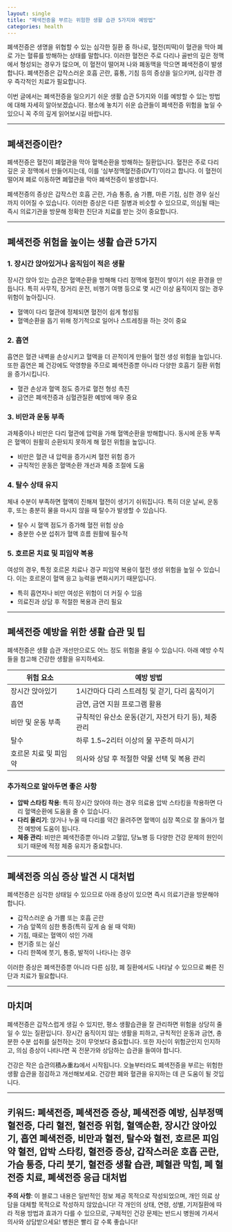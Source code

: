 ```yaml
---
layout: single
title: "폐색전증을 부르는 위험한 생활 습관 5가지와 예방법"
categories: health
---
```

폐색전증은 생명을 위협할 수 있는 심각한 질환 중 하나로, 혈전(피떡)이 혈관을 막아 폐로 가는 혈류를 방해하는 상태를 말합니다. 이러한 혈전은 주로 다리나 골반의 깊은 정맥에서 형성되는 경우가 많으며, 이 혈전이 떨어져 나와 폐동맥을 막으면 폐색전증이 발생합니다. 폐색전증은 갑작스러운 호흡 곤란, 흉통, 기침 등의 증상을 일으키며, 심각한 경우 즉각적인 치료가 필요합니다.

이번 글에서는 폐색전증을 일으키기 쉬운 생활 습관 5가지와 이를 예방할 수 있는 방법에 대해 자세히 알아보겠습니다. 평소에 놓치기 쉬운 습관들이 폐색전증 위험을 높일 수 있으니 꼭 주의 깊게 읽어보시길 바랍니다.

---

## 폐색전증이란?

폐색전증은 혈전이 폐혈관을 막아 혈액순환을 방해하는 질환입니다. 혈전은 주로 다리 깊은 곳 정맥에서 만들어지는데, 이를 ‘심부정맥혈전증(DVT)’이라고 합니다. 이 혈전이 떨어져 폐로 이동하면 폐혈관을 막아 폐색전증이 발생합니다.

폐색전증의 증상은 갑작스런 호흡 곤란, 가슴 통증, 숨 가쁨, 마른 기침, 심한 경우 실신까지 이어질 수 있습니다. 이러한 증상은 다른 질병과 비슷할 수 있으므로, 의심될 때는 즉시 의료기관을 방문해 정확한 진단과 치료를 받는 것이 중요합니다.

---

## 폐색전증 위험을 높이는 생활 습관 5가지

### 1. 장시간 앉아있거나 움직임이 적은 생활

장시간 앉아 있는 습관은 혈액순환을 방해해 다리 정맥에 혈전이 쌓이기 쉬운 환경을 만듭니다. 특히 사무직, 장거리 운전, 비행기 여행 등으로 몇 시간 이상 움직이지 않는 경우 위험이 높아집니다.

- 혈액이 다리 혈관에 정체되면 혈전이 쉽게 형성됨
- 혈액순환을 돕기 위해 정기적으로 일어나 스트레칭을 하는 것이 중요

### 2. 흡연

흡연은 혈관 내벽을 손상시키고 혈액을 더 끈적이게 만들어 혈전 생성 위험을 높입니다. 또한 흡연은 폐 건강에도 악영향을 주므로 폐색전증뿐 아니라 다양한 호흡기 질환 위험을 증가시킵니다.

- 혈관 손상과 혈액 점도 증가로 혈전 형성 촉진
- 금연은 폐색전증과 심혈관질환 예방에 매우 중요

### 3. 비만과 운동 부족

과체중이나 비만은 다리 혈관에 압력을 가해 혈액순환을 방해합니다. 동시에 운동 부족은 혈액이 원활히 순환되지 못하게 해 혈전 위험을 높입니다.

- 비만은 혈관 내 압력을 증가시켜 혈전 위험 증가
- 규칙적인 운동은 혈액순환 개선과 체중 조절에 도움

### 4. 탈수 상태 유지

체내 수분이 부족하면 혈액이 진해져 혈전이 생기기 쉬워집니다. 특히 더운 날씨, 운동 후, 또는 충분히 물을 마시지 않을 때 탈수가 발생할 수 있습니다.

- 탈수 시 혈액 점도가 증가해 혈전 위험 상승
- 충분한 수분 섭취가 혈액 흐름 원활에 필수적

### 5. 호르몬 치료 및 피임약 복용

여성의 경우, 특정 호르몬 치료나 경구 피임약 복용이 혈전 생성 위험을 높일 수 있습니다. 이는 호르몬이 혈액 응고 능력을 변화시키기 때문입니다.

- 특히 흡연자나 비만 여성은 위험이 더 커질 수 있음
- 의료진과 상담 후 적절한 복용과 관리 필요

---

## 폐색전증 예방을 위한 생활 습관 및 팁

폐색전증은 생활 습관 개선만으로도 어느 정도 위험을 줄일 수 있습니다. 아래 예방 수칙들을 참고해 건강한 생활을 유지하세요.

| 위험 요소         | 예방 방법                                    |
|-----------------|-------------------------------------------|
| 장시간 앉아있기    | 1시간마다 다리 스트레칭 및 걷기, 다리 움직이기         |
| 흡연             | 금연, 금연 지원 프로그램 활용                      |
| 비만 및 운동 부족  | 규칙적인 유산소 운동(걷기, 자전거 타기 등), 체중 관리    |
| 탈수             | 하루 1.5~2리터 이상의 물 꾸준히 마시기                |
| 호르몬 치료 및 피임약 | 의사와 상담 후 적절한 약물 선택 및 복용 관리           |

### 추가적으로 알아두면 좋은 사항

- **압박 스타킹 착용**: 특히 장시간 앉아야 하는 경우 의료용 압박 스타킹을 착용하면 다리 혈액순환에 도움을 줄 수 있습니다.
- **다리 올리기**: 앉거나 누울 때 다리를 약간 올려주면 혈액이 심장 쪽으로 잘 돌아가 혈전 예방에 도움이 됩니다.
- **체중 관리**: 비만은 폐색전증뿐 아니라 고혈압, 당뇨병 등 다양한 건강 문제의 원인이 되기 때문에 적정 체중 유지가 중요합니다.

---

## 폐색전증 의심 증상 발견 시 대처법

폐색전증은 심각한 상태일 수 있으므로 아래 증상이 있으면 즉시 의료기관을 방문해야 합니다.

- 갑작스러운 숨 가쁨 또는 호흡 곤란
- 가슴 앞쪽의 심한 통증(특히 깊게 숨 쉴 때 악화)
- 기침, 때로는 혈액이 섞인 가래
- 현기증 또는 실신
- 다리 한쪽에 붓기, 통증, 발적이 나타나는 경우

이러한 증상은 폐색전증뿐 아니라 다른 심장, 폐 질환에서도 나타날 수 있으므로 빠른 진단과 치료가 필요합니다.

---

## 마치며

폐색전증은 갑작스럽게 생길 수 있지만, 평소 생활습관을 잘 관리하면 위험을 상당히 줄일 수 있는 질환입니다. 장시간 움직이지 않는 생활을 피하고, 규칙적인 운동과 금연, 충분한 수분 섭취를 실천하는 것이 무엇보다 중요합니다. 또한 자신이 위험군인지 인지하고, 의심 증상이 나타나면 꼭 전문가와 상담하는 습관을 들여야 합니다.

건강은 작은 습관의積み重ね에서 시작됩니다. 오늘부터라도 폐색전증을 부르는 위험한 생활 습관을 점검하고 개선해보세요. 건강한 폐와 혈관을 유지하는 데 큰 도움이 될 것입니다.

---

**키워드:** 폐색전증, 폐색전증 증상, 폐색전증 예방, 심부정맥혈전증, 다리 혈전, 혈전증 위험, 혈액순환, 장시간 앉아있기, 흡연 폐색전증, 비만과 혈전, 탈수와 혈전, 호르몬 피임약 혈전, 압박 스타킹, 혈전증 증상, 갑작스러운 호흡 곤란, 가슴 통증, 다리 붓기, 혈전증 생활 습관, 폐혈관 막힘, 폐 혈전증 치료, 폐색전증 응급 대처법
---

**주의 사항**: 이 블로그 내용은 일반적인 정보 제공 목적으로 작성되었으며, 개인 의료 상담을 대체할 목적으로 작성하지 않았습니다! 각 개인의 상태, 연령, 성별, 기저질환에 따라 적용 방법과 효과가 다를 수 있으므로, 구체적인 건강 문제는 반드시 병원에 가셔서 의사와 상담받으세요! 병원은 빨리 갈 수록 좋습니다!
